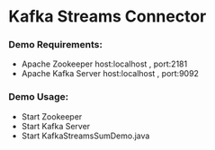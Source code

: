 # Kafka Streams Connector

### Demo Requirements:
* Apache Zookeeper host:localhost , port:2181
* Apache Kafka Server host:localhost , port:9092

### Demo Usage:
* Start Zookeeper
* Start Kafka Server
* Start KafkaStreamsSumDemo.java